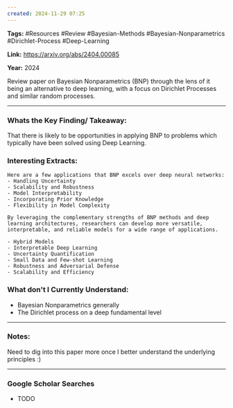```yaml
---
created: 2024-11-29 07:25
---
```

**Tags:** #Resources #Review #Bayesian-Methods #Bayesian-Nonparametrics #Dirichlet-Process #Deep-Learning

**Link:** https://arxiv.org/abs/2404.00085

**Year:** 2024

Review paper on Bayesian Nonparametrics (BNP) through the lens of it being an alternative to deep learning, with a focus on Dirichlet Processes and similar random processes. 

---
### Whats the Key Finding/ Takeaway:

That there is likely to be opportunities in applying BNP to problems which typically have been solved using Deep Learning. 

### Interesting Extracts:
```
Here are a few applications that BNP excels over deep neural networks:
- Handling Uncertainty
- Scalability and Robustness
- Model Interpretability
- Incorporating Prior Knowledge
- Flexibility in Model Complexity
```

```
By leveraging the complementary strengths of BNP methods and deep learning architectures, researchers can develop more versatile, interpretable, and reliable models for a wide range of applications.

- Hybrid Models
- Interpretable Deep Learning
- Uncertainty Quantification
- Small Data and Few-shot Learning
- Robustness and Adversarial Defense
- Scalability and Efficiency
```

### What don't I Currently Understand:

- Bayesian Nonparametrics generally 
- The Dirichlet process on a deep fundamental level

---
### Notes:
Need to dig into this paper more once I better understand the underlying principles :)

---
### Google Scholar Searches

- TODO



